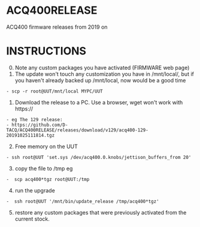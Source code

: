 # ACQ400RELEASE
ACQ400 firmware releases from 2019 on

 # INSTRUCTIONS
  0. Note any custom packages you have activated (FIRMWARE web page) 
   0. The update won't touch any customization you have in /mnt/local/, but if you haven't already backed up /mnt/local, now would be a good time
   
    - scp -r root@UUT/mnt/local MYPC/UUT
    
  1. Download the release to a PC. Use a browser, wget won't work with https://
  
    - eg The 129 release:
    - https://github.com/D-TACQ/ACQ400RELEASE/releases/download/v129/acq400-129-20191025111814.tgz
  2. Free memory on the UUT
  
    - ssh root@UUT 'set.sys /dev/acq400.0.knobs/jettison_buffers_from 20'  
  3. copy the file to /tmp eg
  
    -  scp acq400*tgz root@UUT:/tmp
  4. run the upgrade
  
    -  ssh root@UUT '/mnt/bin/update_release /tmp/acq400*tgz'
  5. restore any custom packages that were previously  activated from the current stock.
  
  
